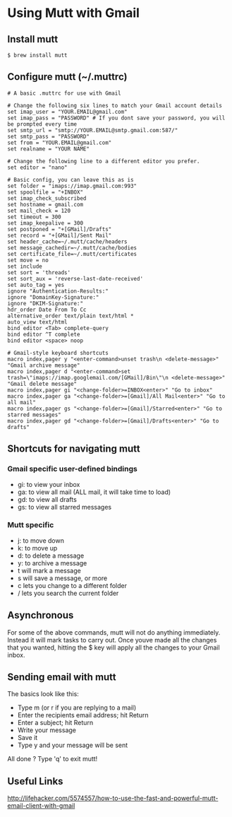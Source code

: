 # Using Mutt with Gmail

## Install mutt  
```text
$ brew install mutt
```  

## Configure mutt (~/.muttrc)  
```text
# A basic .muttrc for use with Gmail

# Change the following six lines to match your Gmail account details
set imap_user = "YOUR.EMAIL@gmail.com"
set imap_pass = "PASSWORD" # If you dont save your password, you will be prompted every time
set smtp_url = "smtp://YOUR.EMAIL@smtp.gmail.com:587/"
set smtp_pass = "PASSWORD"
set from = "YOUR.EMAIL@gmail.com"
set realname = "YOUR NAME"

# Change the following line to a different editor you prefer.
set editor = "nano"

# Basic config, you can leave this as is
set folder = "imaps://imap.gmail.com:993"
set spoolfile = "+INBOX"
set imap_check_subscribed
set hostname = gmail.com
set mail_check = 120
set timeout = 300
set imap_keepalive = 300
set postponed = "+[GMail]/Drafts"
set record = "+[GMail]/Sent Mail"
set header_cache=~/.mutt/cache/headers
set message_cachedir=~/.mutt/cache/bodies
set certificate_file=~/.mutt/certificates
set move = no
set include
set sort = 'threads'
set sort_aux = 'reverse-last-date-received'
set auto_tag = yes
ignore "Authentication-Results:"
ignore "DomainKey-Signature:"
ignore "DKIM-Signature:"
hdr_order Date From To Cc
alternative_order text/plain text/html *
auto_view text/html
bind editor <Tab> complete-query
bind editor ^T complete
bind editor <space> noop 

# Gmail-style keyboard shortcuts
macro index,pager y "<enter-command>unset trash\n <delete-message>" "Gmail archive message"
macro index,pager d "<enter-command>set trash=\"imaps://imap.googlemail.com/[GMail]/Bin\"\n <delete-message>" "Gmail delete message"
macro index,pager gi "<change-folder>=INBOX<enter>" "Go to inbox"
macro index,pager ga "<change-folder>=[Gmail]/All Mail<enter>" "Go to all mail"
macro index,pager gs "<change-folder>=[Gmail]/Starred<enter>" "Go to starred messages"
macro index,pager gd "<change-folder>=[Gmail]/Drafts<enter>" "Go to drafts"
```  

## Shortcuts for navigating mutt  
  
### Gmail specific user-defined bindings
- gi: to view your inbox  
- ga: to view all mail (ALL mail, it will take time to load)  
- gd: to view all drafts  
- gs: to view all starred messages  

### Mutt specific  
- j: to move down  
- k: to move up  
- d: to delete a message  
- y: to archive a message  
- t will mark a message  
- s will save a message, or more  
- c lets you change to a different folder  
- / lets you search the current folder  

## Asynchronous  
For some of the above commands, mutt will not do anything immediately. Instead it will mark tasks to carry out. Once youve made all the changes that you wanted, hitting the $ key will apply all the changes to your Gmail inbox.  

## Sending email with mutt  
The basics look like this:  
- Type m (or r if you are replying to a mail)  
- Enter the recipients email address; hit Return  
- Enter a subject; hit Return  
- Write your message  
- Save it  
- Type y and your message will be sent  

All done ? Type 'q' to exit mutt!  

## Useful Links  
http://lifehacker.com/5574557/how-to-use-the-fast-and-powerful-mutt-email-client-with-gmail  

